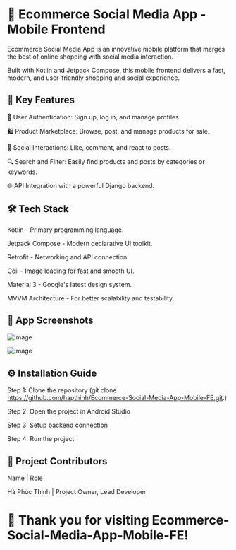 # 🛒 Ecommerce Social Media App - Mobile Frontend

Ecommerce Social Media App is an innovative mobile platform that merges the best of online shopping with social media interaction.

Built with Kotlin and Jetpack Compose, this mobile frontend delivers a fast, modern, and user-friendly shopping and social experience.

## 🚀 Key Features
👤 User Authentication: Sign up, log in, and manage profiles.

🛍️ Product Marketplace: Browse, post, and manage products for sale.

💬 Social Interactions: Like, comment, and react to posts.

🔍 Search and Filter: Easily find products and posts by categories or keywords.

🌐 API Integration with a powerful Django backend.
## 🛠️ Tech Stack
Kotlin - Primary programming language.

Jetpack Compose - Modern declarative UI toolkit.

Retrofit - Networking and API connection.

Coil - Image loading for fast and smooth UI.

Material 3 - Google's latest design system.

MVVM Architecture - For better scalability and testability.
## 📸 App Screenshots
![image](https://github.com/user-attachments/assets/a70c6d69-5f1a-4f22-998b-bd8476c80115)

![image](https://github.com/user-attachments/assets/0e98bd6d-499b-4513-a533-b3011d283df1)


## ⚙️ Installation Guide

Step 1: Clone the repository (git clone https://github.com/hapthinh/Ecommerce-Social-Media-App-Mobile-FE.git.)

Step 2: Open the project in Android Studio

Step 3: Setup backend connection

Step 4: Run the project

## 👥 Project Contributors

Name | Role

Hà Phúc Thịnh | Project Owner, Lead Developer

# 🌟 Thank you for visiting Ecommerce-Social-Media-App-Mobile-FE!
